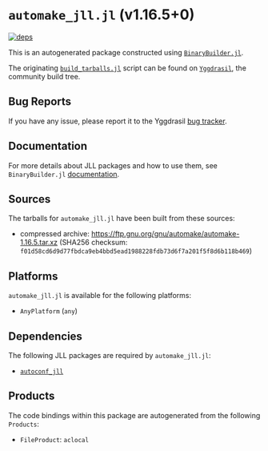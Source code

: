 # `automake_jll.jl` (v1.16.5+0)

[![deps](https://juliahub.com/docs/automake_jll/deps.svg)](https://juliahub.com/ui/Packages/automake_jll/hDh72?page=2)

This is an autogenerated package constructed using [`BinaryBuilder.jl`](https://github.com/JuliaPackaging/BinaryBuilder.jl).

The originating [`build_tarballs.jl`](https://github.com/JuliaPackaging/Yggdrasil/blob/30c4145c7ce5e69d76acdc2eba9b19966f03dd11/A/automake/build_tarballs.jl) script can be found on [`Yggdrasil`](https://github.com/JuliaPackaging/Yggdrasil/), the community build tree.

## Bug Reports

If you have any issue, please report it to the Yggdrasil [bug tracker](https://github.com/JuliaPackaging/Yggdrasil/issues).

## Documentation

For more details about JLL packages and how to use them, see `BinaryBuilder.jl` [documentation](https://docs.binarybuilder.org/stable/jll/).

## Sources

The tarballs for `automake_jll.jl` have been built from these sources:

* compressed archive: https://ftp.gnu.org/gnu/automake/automake-1.16.5.tar.xz (SHA256 checksum: `f01d58cd6d9d77fbdca9eb4bbd5ead1988228fdb73d6f7a201f5f8d6b118b469`)

## Platforms

`automake_jll.jl` is available for the following platforms:

* `AnyPlatform` (`any`)

## Dependencies

The following JLL packages are required by `automake_jll.jl`:

* [`autoconf_jll`](https://github.com/JuliaBinaryWrappers/autoconf_jll.jl)

## Products

The code bindings within this package are autogenerated from the following `Products`:

* `FileProduct`: `aclocal`

